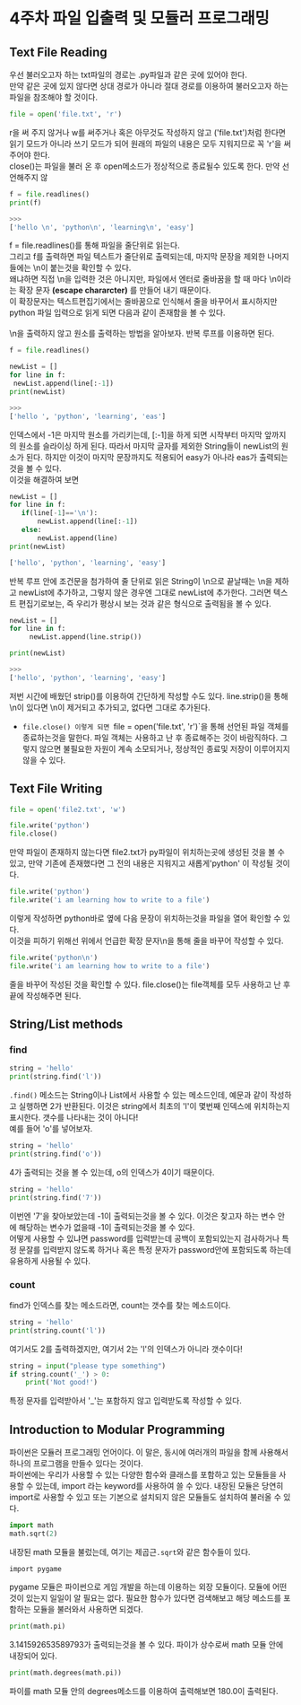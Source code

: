 # 4주차 파일 입출력 및 모듈러 프로그래밍
## Text File Reading
우선 불러오고자 하는 txt파일의 경로는 .py파일과 같은 곳에 있어야 한다.
<br> 만약 같은 곳에 있지 않다면 상대 경로가 아니라 절대 경로를 이용하여 불러오고자 하는 파일을 참조해야 할 것이다.
```python
file = open('file.txt', 'r')
```
r을 써 주지 않거나 w를 써주거나 혹은 아무것도 작성하지 않고 ('file.txt')처럼 한다면 읽기 모드가 아니라 쓰기 모드가 되어 원래의 파일의 내용은 모두 지워지므로 꼭 'r'을 써주어야 한다.
<br> close()는 파일을 불러 온 후 open메소드가 정상적으로 종료될수 있도록 한다.
만약 선언해주지 않
```python
f = file.readlines()
print(f)
```
```python
>>>
['hello \n', 'python\n', 'learning\n', 'easy']
```
f = file.readlines()를 통해 파일을 줄단위로 읽는다. <br>
그리고 f를 출력하면 파일 텍스트가 줄단위로 출력되는데, 마지막 문장을 제외한 나머지들에는 \n이 붙는것을 확인할 수 있다.<br> 왜냐하면 직접 \n을 입력한 것은 아니지만, 파일에서 엔터로 줄바꿈을 할 때 마다 \n이라는 확장 문자 **(escape chararcter)** 를 만들어 내기 때문이다.
<br> 이 확장문자는 텍스트편집기에서는 줄바꿈으로 인식해서 줄을 바꾸어서 표시하지만 python 파일 입력으로 읽게 되면 다음과 같이 존재함을 볼 수 있다.
<br><br>
\n을 출력하지 않고 원소를 출력하는 방법을 알아보자. 반복 루프를 이용하면 된다.
```python
f = file.readlines()

newList = []
for line in f:
 newList.append(line[:-1])
print(newList)
 ```
 ```python
 >>>
 ['hello ', 'python', 'learning', 'eas']
 ```
 인덱스에서 -1은 마지막 원소를 가리키는데, [:-1]을 하게 되면 시작부터 마지막 앞까지의 원소를 슬라이싱 하게 된다. 따라서 마지막 글자를 제외한 String들이 newList의 원소가 된다. 하지만 이것이 마지막 문장까지도 적용되어 easy가 아나라 eas가 출력되는 것을 볼 수 있다.
 <br>이것을 해결하여 보면
 ```python
 newList = []
for line in f:
    if(line[-1]=='\n'):
        newList.append(line[:-1])
    else:
        newList.append(line)
print(newList)
```
```python
['hello', 'python', 'learning', 'easy']
```
반복 루프 안에 조건문을 첨가하여 줄 단위로 읽은 String이 \n으로 끝날때는 \n을 제하고 newList에 추가하고, 그렇지 않은 경우엔 그대로 newList에 추가한다. 그러면 텍스트 편집기로보는, 즉 우리가 평상시 보는 것과 같은 형식으로 출력됨을 볼 수 있다.
```python
newList = []
for line in f:
     newList.append(line.strip())

print(newList)
```
```python
>>>
['hello', 'python', 'learning', 'easy']
```
저번 시간에 배웠던 strip()를 이용하여 간단하게 작성할 수도 있다. line.strip()을 통해 \n이 있다면 \n이 제거되고 추가되고, 없다면 그대로 추가된다.
<br>
- `file.close()
이렇게 되면 `file = open('file.txt', 'r')`을 통해 선언된 파일 객체를 종료하는것을 말한다. 파일 객체는 사용하고 난 후 종료해주는 것이 바람직하다. 그렇지 않으면 불필요한 자원이 계속 소모되거나,
정상적인 종료및 저장이 이루어지지 않을 수 있다.
## Text File Writing
```python
file = open('file2.txt', 'w')

file.write('python')
file.close()
```
만약 파일이 존재하지 않는다면 file2.txt가 py파일이 위치하는곳에 생성된 것을 볼 수 있고, 만약 기존에 존재했다면 그 전의 내용은 지워지고 새롭게'python' 이 작성될 것이다.
```python
file.write('python')
file.write('i am learning how to write to a file')  
```
이렇게 작성하면 python바로 옆에 다음 문장이 위치하는것을 파일을 열어 확인할 수 있다.
<br>이것을 피하기 위해선 위에서 언급한 확장 문자\n을 통해 줄을 바꾸어 작성할 수 있다.
```python
file.write('python\n')
file.write('i am learning how to write to a file')  
```
줄을 바꾸어 작성된 것을 확인할 수 있다. file.close()는 file객체를 모두 사용하고 난 후 끝에 작성해주면 된다.

## String/List methods
### find
```python
string = 'hello'
print(string.find('l'))
```
`.find()` 메소드는 String이나 List에서 사용할 수 있는 메소드인데, 예문과 같이 작성하고 실행하면 2가 반환된다. 이것은 string에서 최초의 'l'이 몇번째 인덱스에 위치하는지 표시한다. 갯수를 나타내는 것이 아니다!
<br>예를 들어 'o'를 넣어보자.
```python
string = 'hello'
print(string.find('o'))
```
4가 출력되는 것을 볼 수 있는데, o의 인덱스가 4이기 때문이다.
```python
string = 'hello'
print(string.find('7'))
```
이번엔 '7'을 찾아보았는데 -1이 출력되는것을 볼 수 있다. 이것은 찾고자 하는 변수 안에 해당하는 변수가 없을때 -1이 출력되는것을 볼 수 있다.
<br>어떻게 사용할 수 있냐면 password를 입력받는데 공백이 포함되있는지 검사하거나 특정 문잘를 입력받지 않도록 하거나 혹은 특정 문자가 password안에 포함되도록 하는데 유용하게 사용될 수 있다.
### count
find가 인덱스를 찾는 메소드라면, count는 갯수를 찾는 메소드이다.
```python
string = 'hello'
print(string.count('l'))
```
여기서도 2를 출력하겠지만, 여기서 2는 'l'의 인덱스가 아니라 갯수이다!
```python
string = input("please type something")
if string.count('_') > 0:
    print('Not good!')
```
특정 문자를 입력받아서 '_'는 포함하지 않고 입력받도록 작성할 수 있다.

## Introduction to Modular Programming
파이썬은 모듈러 프로그래밍 언어이다. 이 말은, 동시에 여러개의 파일을 함께 사용해서 하나의 프로그램을 만들수 있다는 것이다.
<br>파이썬에는 우리가 사용할 수 있는 다양한 함수와 클래스를 포함하고 있는 모듈들을 사용할 수 있는데, import 라는 keyword를 사용하여 쓸 수 있다. 내장된 모듈은 당연히 import로 사용할 수 있고 또는 기본으로 설치되지 않은 모듈들도 설치하여 불러올 수 있다.
```python
import math
math.sqrt(2)
```
내장된 math 모듈을 불렀는데, 여기는 제곱근`.sqrt`와 같은 함수들이 있다.
```
import pygame
```
pygame 모듈은 파이썬으로 게임 개발을 하는데 이용하는 외장 모듈이다. 모듈에 어떤것이 있는지 일일이 알 필요는 없다. 필요한 함수가 있다면 검색해보고 해당 메소드를 포함하는 모듈을 불러와서 사용하면 되겠다.
```python
print(math.pi)
```
3.141592653589793가 출력되는것을 볼 수 있다. 파이가 상수로써 math 모듈 안에 내장되어 있다.
```python
print(math.degrees(math.pi))
```
파이를 math 모듈 안의 degrees메소드를 이용하여 출력해보면 180.0이 출력된다.
